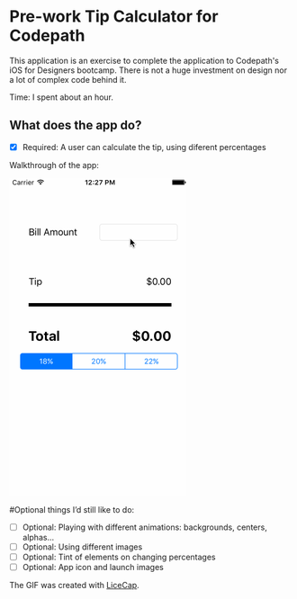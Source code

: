# Pre-work Tip Calculator for Codepath

This application is an exercise to complete the application to Codepath's iOS for Designers bootcamp. There is not a huge investment on design nor a lot of complex code behind it.

Time: I spent about an hour. 

## What does the app do?

* [x] Required: A user can calculate the tip, using diferent percentages 

Walkthrough of the app:

![Video Walkthrough](tips.gif)

#Optional things I’d still like to do:

* [ ] Optional: Playing with different animations: backgrounds, centers, alphas...
* [ ] Optional: Using different images
* [ ] Optional: Tint of elements on changing percentages
* [ ] Optional: App icon and launch images

The GIF was created with [LiceCap](http://www.cockos.com/licecap/).
